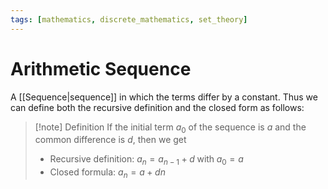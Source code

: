 ```yaml
---
tags: [mathematics, discrete_mathematics, set_theory]
---
```


# Arithmetic Sequence

A [[Sequence|sequence]] in which the terms differ by a constant. Thus we can define both the recursive definition and the closed form as follows:

>[!note] Definition
>If the initial term $a_{0}$ of the sequence is $a$ and the common difference is $d$, then we get
>- Recursive definition: $a_{n}=a_{n-1}+d \;\text{with}\; a_{0}=a$
>- Closed formula: $a_{n}=a+dn$
